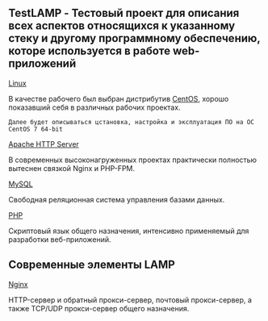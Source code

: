 ## TestLAMP - Тестовый проект для описания всех аспектов относящихся к указанному стеку и другому программному обеспечению, которе используется в работе web-приложений  

[Linux](docs/notes_linux.md)

В качестве рабочего был выбран дистрибутив [CentOS](https://www.centos.org/), хорошо показавший себя в различных рабочих проектах.
~~~
Далее будет описываться цстановка, настройка и эксплуатация ПО на ОС CentOS 7 64-bit
~~~ 

[Apache HTTP Server](https://httpd.apache.org/)

В современных высоконагруженных проектах практически полностью вытеснен связкой Nginx и PHP-FPM.

[MySQL](docs/notes_mysql.md)

Свободная реляционная система управления базами данных.

[PHP](docs/notes_php.md)

 Скриптовый язык общего назначения, интенсивно применяемый для разработки веб-приложений.

## Современные элементы LAMP  

[Nginx](docs/notes_nginx.md)

HTTP-сервер и обратный прокси-сервер, почтовый прокси-сервер, а также TCP/UDP прокси-сервер общего назначения.
